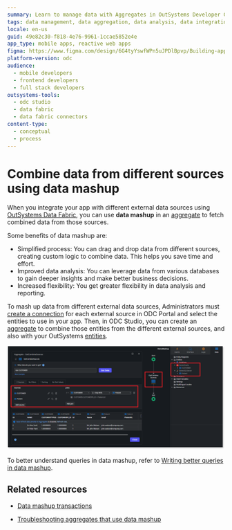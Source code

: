 ```yaml
---
summary: Learn to manage data with Aggregates in OutSystems Developer Cloud (ODC), supporting optimized client-side and server-side queries.
tags: data management, data aggregation, data analysis, data integration, data fabric
locale: en-us
guid: 49e82c30-f818-4e76-9961-1ccae5852e4e
app_type: mobile apps, reactive web apps
figma: https://www.figma.com/design/6G4tyYswfWPn5uJPDlBpvp/Building-apps?node-id=6663-458
platform-version: odc
audience:
  - mobile developers
  - frontend developers
  - full stack developers
outsystems-tools:
  - odc studio
  - data fabric
  - data fabric connectors
content-type:
  - conceptual
  - process
---
```


# Combine data from different sources using data mashup

When you integrate your app with different external data sources using [OutSystems Data Fabric](../../../integration-with-systems/external-databases/intro.md), you can use **data mashup** in an [aggregate](aggregate.md) to fetch combined data from those sources.

Some benefits of data mashup are: 

* Simplified process: You can drag and drop data from different sources, creating custom logic to combine data. This helps you save time and effort. 
* Improved data analysis: You can leverage data from various databases to gain deeper insights and make better business decisions.
* Increased flexibility: You get greater flexibility in data analysis and reporting.

To mash up data from different external data sources, Administrators must [create a connection](../../../integration-with-systems/external-databases/create-connection-external-data.md) for each external source in ODC Portal and select the entities to use in your app. Then, in ODC Studio, you can create an [aggregate](aggregate.md) to combine those entities from the different external sources, and also with your OutSystems [entities](../modeling/entity.md).

![Screenshot showing an integration with external sources and an aggregate using data mashup to combine data from the external entities.](images/data-mashup-odcs.png "Aggregate using data mashup from external entities")

To better understand queries in data mashup, refer to [Writing better queries in data mashup](queries.md).

## Related resources

* [Data mashup transactions](transactions-data-mashup.md)

* [Troubleshooting aggregates that use data mashup](data-mashup-errors.md)

